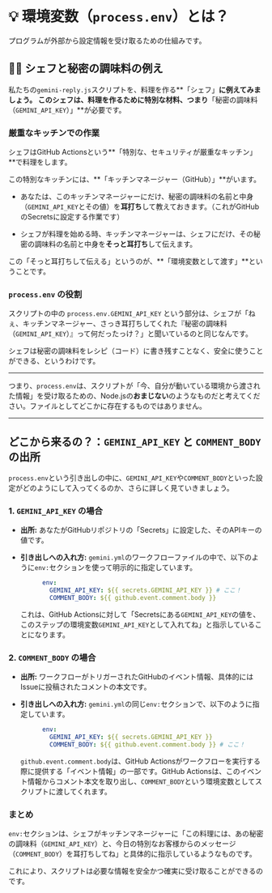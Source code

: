 # 💡 環境変数（`process.env`）とは？

プログラムが外部から設定情報を受け取るための仕組みです。

## 👨‍🍳 シェフと秘密の調味料の例え

私たちの`gemini-reply.js`スクリプトを、料理を作る**「シェフ」**に例えてみましょう。
このシェフは、料理を作るために特別な材料、つまり**「秘密の調味料（`GEMINI_API_KEY`）」**が必要です。

### 厳重なキッチンでの作業

シェフはGitHub Actionsという**「特別な、セキュリティが厳重なキッチン」**で料理をします。

この特別なキッチンには、**「キッチンマネージャー（GitHub）」**がいます。
*   あなたは、このキッチンマネージャーにだけ、秘密の調味料の名前と中身（`GEMINI_API_KEY`とその値）を**耳打ち**して教えておきます。（これがGitHubのSecretsに設定する作業です）

*   シェフが料理を始める時、キッチンマネージャーは、シェフにだけ、その秘密の調味料の名前と中身を**そっと耳打ち**して伝えます。

この「そっと耳打ちして伝える」というのが、**「環境変数として渡す」**ということです。

### `process.env` の役割

スクリプトの中の `process.env.GEMINI_API_KEY` という部分は、シェフが「ねぇ、キッチンマネージャー、さっき耳打ちしてくれた『秘密の調味料（`GEMINI_API_KEY`）』って何だったっけ？」と聞いているのと同じなんです。

シェフは秘密の調味料をレシピ（コード）に書き残すことなく、安全に使うことができる、というわけです。

---

つまり、`process.env`は、スクリプトが「今、自分が動いている環境から渡された情報」を受け取るための、Node.jsの**おまじない**のようなものだと考えてください。ファイルとしてどこかに存在するものではありません。

---

## どこから来るの？：`GEMINI_API_KEY` と `COMMENT_BODY` の出所

`process.env`という引き出しの中に、`GEMINI_API_KEY`や`COMMENT_BODY`といった設定がどのようにして入ってくるのか、さらに詳しく見ていきましょう。

### 1. `GEMINI_API_KEY` の場合

*   **出所:** あなたがGitHubリポジトリの「Secrets」に設定した、そのAPIキーの値です。
*   **引き出しへの入れ方:**
    `gemini.yml`のワークフローファイルの中で、以下のように`env:`セクションを使って明示的に指定しています。

    ```yaml
          env:
            GEMINI_API_KEY: ${{ secrets.GEMINI_API_KEY }} # ここ！
            COMMENT_BODY: ${{ github.event.comment.body }}
    ```
    これは、GitHub Actionsに対して「Secretsにある`GEMINI_API_KEY`の値を、このステップの環境変数`GEMINI_API_KEY`として入れてね」と指示していることになります。

### 2. `COMMENT_BODY` の場合

*   **出所:** ワークフローがトリガーされたGitHubのイベント情報、具体的にはIssueに投稿されたコメントの本文です。
*   **引き出しへの入れ方:**
    `gemini.yml`の同じ`env:`セクションで、以下のように指定しています。

    ```yaml
          env:
            GEMINI_API_KEY: ${{ secrets.GEMINI_API_KEY }}
            COMMENT_BODY: ${{ github.event.comment.body }} # ここ！
    ```
    `github.event.comment.body`は、GitHub Actionsがワークフローを実行する際に提供する「イベント情報」の一部です。GitHub Actionsは、このイベント情報からコメント本文を取り出し、`COMMENT_BODY`という環境変数としてスクリプトに渡してくれます。

### まとめ

`env:`セクションは、シェフがキッチンマネージャーに「この料理には、あの秘密の調味料（`GEMINI_API_KEY`）と、今日の特別なお客様からのメッセージ（`COMMENT_BODY`）を耳打ちしてね」と具体的に指示しているようなものです。

これにより、スクリプトは必要な情報を安全かつ確実に受け取ることができるのです。